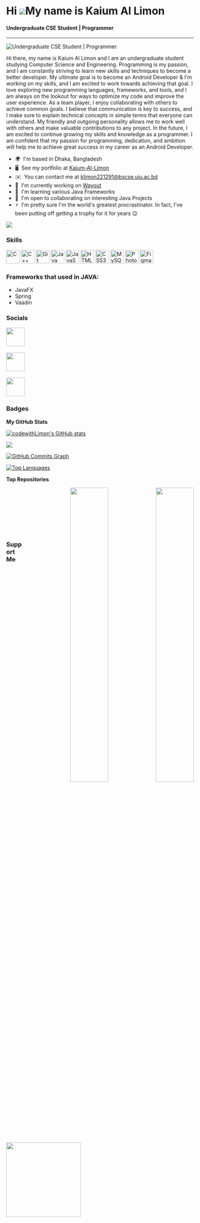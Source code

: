 
Hi ![](https://user-images.githubusercontent.com/18350557/176309783-0785949b-9127-417c-8b55-ab5a4333674e.gif)My name is Kaium Al Limon
======================================================================================================================================

####  Undergraduate CSE Student | Programmer
--------------------------------------
![Undergraduate CSE Student | Programmer](https://github.com/codewithLimon/codewithLimon/blob/main/Banner.png?raw=true)

Hi there, my name is Kaium Al Limon and I am an undergraduate student studying Computer Science and Engineering. Programming is my passion, and I am constantly striving to learn new skills and techniques to become a better developer. My ultimate goal is to become an Android Developer & I'm working on my skills, and I am excited to work towards achieving that goal. I love exploring new programming languages, frameworks, and tools, and I am always on the lookout for ways to optimize my code and improve the user experience. As a team player, I enjoy collaborating with others to achieve common goals. I believe that communication is key to success, and I make sure to explain technical concepts in simple terms that everyone can understand. My friendly and outgoing personality allows me to work well with others and make valuable contributions to any project. In the future, I am excited to continue growing my skills and knowledge as a programmer. I am confident that my passion for programming, dedication, and ambition will help me to achieve great success in my career as an Android Developer.

* 🌍  I'm based in Dhaka, Bangladesh
* 🖥️  See my portfolio at [Kaium-Al-Limon](http://codewithlimon.github.io)
* ✉️  You can contact me at [klimon221291@bscse.uiu.ac.bd](mailto:klimon221291@bscse.uiu.ac.bd)
* 🚀  I'm currently working on [Wayout](http://github.com/codewithLimon/AOOP-Project-Wayout)
* 🧠  I'm learning various Java Frameworks
* 🤝  I'm open to collaborating on interesting Java Projects
* ⚡  I'm pretty sure I'm the world's greatest procrastinator. In fact, I've been putting off getting a trophy for it for years 😉

<a href="https://www.github.com/codewithLimon" target="_blank" rel="noreferrer"><img
src="https://img.shields.io/github/followers/codewithLimon?logo=github&style=for-the-badge&color=0891b2&labelColor=1c1917" /></a>

### Skills


<p align="left">
<a href="https://docs.microsoft.com/en-us/cpp/?view=msvc-170" target="_blank" rel="noreferrer"><img src="https://raw.githubusercontent.com/danielcranney/readme-generator/main/public/icons/skills/c-colored.svg" width="36" height="36" alt="C" /></a>
<a href="https://docs.microsoft.com/en-us/cpp/?view=msvc-170" target="_blank" rel="noreferrer"><img src="https://raw.githubusercontent.com/danielcranney/readme-generator/main/public/icons/skills/cplusplus-colored.svg" width="36" height="36" alt="C++" /></a>
<a href="https://git-scm.com/" target="_blank" rel="noreferrer"><img src="https://raw.githubusercontent.com/danielcranney/readme-generator/main/public/icons/skills/git-colored.svg" width="36" height="36" alt="Git" /></a>
<a href="https://www.oracle.com/java/" target="_blank" rel="noreferrer"><img src="https://raw.githubusercontent.com/danielcranney/readme-generator/main/public/icons/skills/java-colored.svg" width="36" height="36" alt="Java" /></a>
<a href="https://developer.mozilla.org/en-US/docs/Web/JavaScript" target="_blank" rel="noreferrer"><img src="https://raw.githubusercontent.com/danielcranney/readme-generator/main/public/icons/skills/javascript-colored.svg" width="36" height="36" alt="JavaScript" /></a>
<a href="https://developer.mozilla.org/en-US/docs/Glossary/HTML5" target="_blank" rel="noreferrer"><img src="https://raw.githubusercontent.com/danielcranney/readme-generator/main/public/icons/skills/html5-colored.svg" width="36" height="36" alt="HTML5" /></a>
<a href="https://www.w3.org/TR/CSS/#css" target="_blank" rel="noreferrer"><img src="https://raw.githubusercontent.com/danielcranney/readme-generator/main/public/icons/skills/css3-colored.svg" width="36" height="36" alt="CSS3" /></a>
<a href="https://www.mysql.com/" target="_blank" rel="noreferrer"><img src="https://raw.githubusercontent.com/danielcranney/readme-generator/main/public/icons/skills/mysql-colored.svg" width="36" height="36" alt="MySQL" /></a>
<a href="https://www.adobe.com/uk/products/photoshop.html" target="_blank" rel="noreferrer"><img src="https://raw.githubusercontent.com/danielcranney/readme-generator/main/public/icons/skills/photoshop-colored-dark.svg" width="36" height="36" alt="Photoshop" /></a>
<a href="https://www.figma.com/" target="_blank" rel="noreferrer"><img src="https://raw.githubusercontent.com/danielcranney/readme-generator/main/public/icons/skills/figma-colored.svg" width="36" height="36" alt="Figma" /></a>
</p>

### Frameworks that used in JAVA:
- JavaFX
- Spring
- Vaadin


### Socials

<p align="left"> <a href="https://www.facebook.com/codewithLimon" target="_blank" rel="noreferrer"><img src="https://raw.githubusercontent.com/danielcranney/readme-generator/main/public/icons/socials/facebook.svg" width="50" height="50" /></a><br><br><a href="http://www.instagram.com/lemmo.priv" target="_blank" rel="noreferrer"><img src="https://raw.githubusercontent.com/danielcranney/readme-generator/main/public/icons/socials/instagram.svg" width="50" height="50" /></a><br><br><a href="https://www.linkedin.com/in/kaium-al-limon" target="_blank" rel="noreferrer"><img src="https://raw.githubusercontent.com/danielcranney/readme-generator/main/public/icons/socials/linkedin.svg" width="50" height="50" /></a></p>

### Badges

<b>My GitHub Stats</b>

<a href="http://www.github.com/codewithLimon"><img src="https://github-readme-stats.vercel.app/api?username=codewithLimon&show_icons=true&hide=&count_private=true&title_color=0891b2&text_color=ffffff&icon_color=0891b2&bg_color=1c1917&hide_border=true&show_icons=true" alt="codewithLimon's GitHub stats" /></a>

<a href="http://www.github.com/codewithLimon"><img src="https://github-readme-streak-stats.herokuapp.com/?user=codewithLimon&stroke=ffffff&background=1c1917&ring=0891b2&fire=0891b2&currStreakNum=ffffff&currStreakLabel=0891b2&sideNums=ffffff&sideLabels=ffffff&dates=ffffff&hide_border=true" /></a>

<a href="http://www.github.com/codewithLimon"><img src="https://github-readme-activity-graph.cyclic.app/graph?username=codewithLimon&bg_color=1c1917&color=ffffff&line=0891b2&point=ffffff&area_color=1c1917&area=true&hide_border=true&custom_title=GitHub%20Commits%20Graph" alt="GitHub Commits Graph" /></a>

<a href="https://github.com/codewithLimon" align="left"><img src="https://github-readme-stats.vercel.app/api/top-langs/?username=codewithLimon&langs_count=10&title_color=0891b2&text_color=ffffff&icon_color=0891b2&bg_color=1c1917&hide_border=true&locale=en&custom_title=Top%20%Languages" alt="Top Languages" /></a>

<b>Top Repositories</b>

<div width="100%" align="center"><a href="https://github.com/codewithLimon/Android-ChatGPT" align="right"><img align="right" width="45%" src="https://github-readme-stats.vercel.app/api/pin/?username=codewithLimon&repo=Calculator&title_color=0891b2&text_color=ffffff&icon_color=0891b2&bg_color=1c1917&hide_border=true&locale=en" /></a><a href="https://github.com/codewithLimon/Calculator" align="right"><img align="right" width="45%" src="https://github-readme-stats.vercel.app/api/pin/?username=codewithLimon&repo=Calculator&title_color=0891b2&text_color=ffffff&icon_color=0891b2&bg_color=1c1917&hide_border=true&locale=en" /></a></div><br /><br /><br /><br /><br /><br /><br />

### Support Me

<a href="https://www.buymeacoffee.com/Kaium Limon"><img src="https://cdn.buymeacoffee.com/buttons/v2/default-yellow.png" width="200" /></a>
